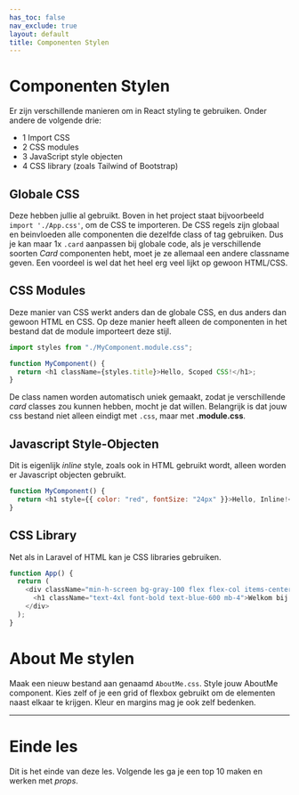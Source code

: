 ```yaml
---
has_toc: false
nav_exclude: true
layout: default
title: Componenten Stylen
---
```

# Componenten Stylen
Er zijn verschillende manieren om in React styling te gebruiken. Onder andere de volgende drie:

* 1 Import CSS
* 2 CSS modules
* 3 JavaScript style objecten
* 4 CSS library (zoals Tailwind of Bootstrap)

## Globale CSS
Deze hebben jullie al gebruikt. Boven in het project staat bijvoorbeeld `import './App.css'`, om de CSS te importeren.
De CSS regels zijn globaal en beinvloeden alle componenten die dezelfde class of tag gebruiken. Dus je kan maar 1x `.card` aanpassen bij globale code, als je verschillende soorten *Card* componenten hebt, moet je ze allemaal een andere classname geven. Een voordeel is wel dat het heel erg veel lijkt op gewoon HTML/CSS.

## CSS Modules
Deze manier van CSS werkt anders dan de globale CSS, en dus anders dan gewoon HTML en CSS. Op deze manier heeft alleen de componenten in het bestand dat de module importeert deze stijl. 
```js
import styles from "./MyComponent.module.css";

function MyComponent() {
  return <h1 className={styles.title}>Hello, Scoped CSS!</h1>;
}
```

De class namen worden automatisch uniek gemaakt, zodat je verschillende *card* classes zou kunnen hebben, mocht je dat willen. Belangrijk is dat jouw css bestand niet alleen eindigt met `.css`, maar met **.module.css**. 

## Javascript Style-Objecten
Dit is eigenlijk *inline* style, zoals ook in HTML gebruikt wordt, alleen worden er Javascript objecten gebruikt.
```js
function MyComponent() {
  return <h1 style={{ color: "red", fontSize: "24px" }}>Hello, Inline!</h1>;
}
```

## CSS Library 
Net als in Laravel of HTML kan je CSS libraries gebruiken.
```js
function App() {
  return (
    <div className="min-h-screen bg-gray-100 flex flex-col items-center justify-center">
      <h1 className="text-4xl font-bold text-blue-600 mb-4">Welkom bij React + Tailwind</h1>
    </div>
  );
}
```

# About Me stylen
Maak een nieuw bestand aan genaamd `AboutMe.css`.
Style jouw AboutMe component. Kies zelf of je een grid of flexbox gebruikt om de elementen naast elkaar te krijgen.
Kleur en margins mag je ook zelf bedenken.

---
# Einde les
Dit is het einde van deze les. Volgende les ga je een top 10 maken en werken met *props*.
